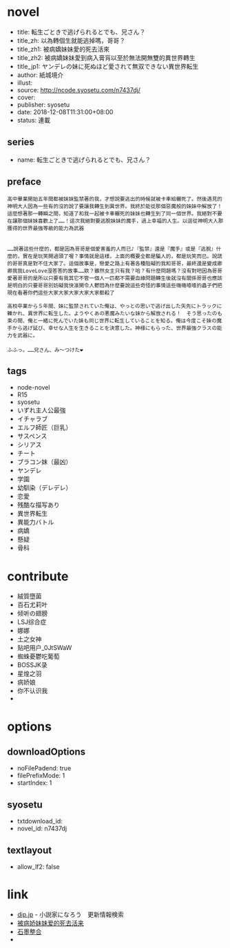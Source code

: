 # novel

- title: 転生ごときで逃げられるとでも、兄さん？
- title_zh: 以為轉個生就能逃掉嗎，哥哥？
- title_zh1: 被病嬌妹妹愛的死去活來
- title_zh2: 被病嬌妹妹愛到病入膏肓以至於無法開無雙的異世界轉生
- title_jp1: ヤンデレの妹に死ぬほど愛されて無双できない異世界転生
- author: 紙城境介
- illust:
- source: http://ncode.syosetu.com/n7437dj/
- cover:
- publisher: syosetu
- date: 2018-12-08T11:31:00+08:00
- status: 連載

## series

- name: 転生ごときで逃げられるとでも、兄さん？

## preface


```
高中畢業開始五年間都被妹妹監禁著的我，才想說要逃出的時候就被卡車給輾死了。然後遇見的神明大人因為一些有的沒的說了要讓我轉生到異世界。我終於能從那個惡魔般的妹妹中解放了！這麼想著那一轉瞬之間，知道了和我一起被卡車輾死的妹妹也轉生到了同一個世界。我絕對不要在讓那個妹妹喜歡上了……！這次我絕對要逃脫妹妹的魔手，過上幸福的人生。以這從神明大人那獲得的世界最強等級的能力為武器

　　　　　　　　　　　　　　　　　　　　　　　　　　　　　　　　　　　　　　　　　　　　　　　　　　　　　　　　　　　　　　　　　　　　　　　　　　　　　　　　　　　　　　　　　　　　　　　　　　　　　　　　　　　　　　　　　　　　　　　　　　　　　　　　　　　　　　　　　　　　　　　　　　　　　　　　　　　　　　　　　　　　　　　　　　　　　　　　　　　　　　　　　　　　　　　　　　　　　　　　　　　　　　　　　　　　　　　　　　　　　　　　　　　　　　　　　　　　　　　　　　　　　　　　　　　　　　　　　　　　　　　　　　　　　　　　　　　　　　　　　　　　　　　　　　　　　　　　　　　　　　　　　　　　　　　　　　　　　　　　　　　　　　　　　　　　　　　　　　　　　　　　　　　　　　　　　　　　　　　　　　　　　　　　　　　　　　　　　　　　　　　　　　　　　　　　　　　　　　　　　　　　　　　　　　　　　　　　　　　　　　　
……說著這些什麼的，都是因為哥哥是個愛害羞的人而已♪『監禁』還是『魔手』或是『逃脫』什麼的，實在是玩笑開過頭了喔？事情就是這樣，上面的概要全都是騙人的，都是玩笑而已。說謊的哥哥真是對不住大家了。這個故事是，戀愛之路上有著各種阻礙的我和哥哥，最終還是變成卿卿我我LoveLove溼答答的故事……欸？雖然女主只有我？哈？有什麼問題嗎？沒有對吧因為哥哥愛著哥哥的是所以只要有我其它不管一個人一匹都不需要血緣問題轉生後就沒有關係哥哥也應該是明白的只要哥哥別妨礙我快滾開令人鬱悶為什麼要說這些奇怪的事情這些嘰嘰喳喳的蟲子們把現在看著你們這些大家大家大家大家大家都殺了

高校卒業から５年間、妹に監禁されていた俺は、やっとの思いで逃げ出した矢先にトラックに轢かれ、異世界に転生した。ようやくあの悪魔みたいな妹から解放される！　そう思ったのも束の間、俺と一緒に死んでいた妹も同じ世界に転生していることを知る。俺は今度こそ妹の魔手から逃げ延び、幸せな人生を生きることを決意した。神様にもらった、世界最強クラスの能力を武器に。
　　　　　　　　　　　　　　　　　　　　　　　　　　　　　　　　　　　　　　　　　　　　　　　　　　　　　　　　　　　　　　　　　　　　　　　　　　　　　　　　　　　　　　　　　　　　　　　　　　　　　　　　　　　　　　　　　　　　　　　　　　　　　　　　　　　　　　　　　　　　　　　　　　　　　　　　　　　　　　　　　　　　　　　　　　　　　　　　　　　　　　　　　　　　　　　　　　　　　　　　　　　　　　　　　　　　　　　　　　　　　　　　　　　　　　　　　　　　　　　　　　　　　　　　　　　　　　　　　　　　　　　　　　　　　　　　　　　　　　　　　　　　　　　　　　　　　　　　　　　　　　　　　　　　　　　　　　　　　　　　　　　　　　　　　　　　　　　　　　　　　　　　　　　　　　　　　　　　　　　　　　　　　　　　　　　　　　　　　　　　　　　　　　　　　　　　　　　　　　　　　　　　　　　　　　　　　　　　　　　　　　　
ふふっ。……兄さん、み～つけた❤
```

## tags

- node-novel
- R15
- syosetu
- いずれ主人公最強
- イチャラブ
- エルフ師匠（巨乳）
- サスペンス
- シリアス
- チート
- ブラコン妹（最凶）
- ヤンデレ
- 学園
- 幼馴染（デレデレ）
- 恋愛
- 残酷な描写あり
- 異世界転生
- 異能力バトル
- 病嬌
- 懸疑
- 骨科

# contribute

- 絨質墮菌
- 百石尤莉叶
- 倾听の翅膀
- LSJ综合症
- 娜娜
- 土之女神
- 贴吧用户_0JtSWaW
- 蜘蛛憂鬱吃葡萄
- BOSSJK录
- 星煌之羽
- 病娇娘
- 你不认识我
- 

# options

## downloadOptions

- noFilePadend: true
- filePrefixMode: 1
- startIndex: 1

## syosetu

- txtdownload_id:
- novel_id: n7437dj

## textlayout

- allow_lf2: false

# link

- [dip.jp](https://narou.nar.jp/search.php?text=n7437dj&novel=all&genre=all&new_genre=all&length=0&down=0&up=100) - 小説家になろう　更新情報検索
- [被病娇妹妹爱的死去活来](https://tieba.baidu.com/f?kw=%E8%A2%AB%E7%97%85%E5%A8%87%E5%A6%B9%E5%A6%B9%E7%88%B1%E7%9A%84%E6%AD%BB%E5%8E%BB%E6%B4%BB%E6%9D%A5&ie=utf-8 "被病娇妹妹爱的死去活来")
- [石墨整合](https://shimo.im/docs/ARkNdGT5kR00USzY)
- 



